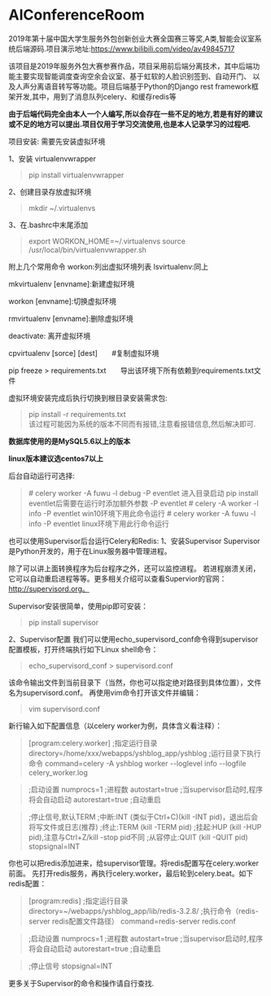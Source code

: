 # AIConferenceRoom
2019年第十届中国大学生服务外包创新创业大赛全国赛三等奖,A类,智能会议室系统后端源码.项目演示地址:https://www.bilibili.com/video/av49845717

该项目是2019年服务外包大赛参赛作品，项目采用前后端分离技术，其中后端功能主要实现智能调度查询空余会议室、基于虹软的人脸识别签到、自动开门、
以及人声分离语音转写等功能。项目后端基于Python的Django rest framework框架开发,其中，用到了消息队列celery、和缓存redis等

__由于后端代码完全由本人一个人编写,所以会存在一些不足的地方,若是有好的建议或不足的地方可以提出.项目仅用于学习交流使用,也是本人记录学习的过程吧.__

项目安装:
需要先安装虚拟环境

1、安装 virtualenvwrapper
>pip install virtualenvwrapper

2、创建目录存放虚拟环境
>mkdir ~/.virtualenvs

3、在.bashrc中末尾添加
>export WORKON_HOME=~/.virtualenvs
>source /usr/local/bin/virtualenvwrapper.sh

附上几个常用命令
workon:列出虚拟环境列表
lsvirtualenv:同上

mkvirtualenv [envname]:新建虚拟环境

workon [envname]:切换虚拟环境

rmvirtualenv  [envname]:删除虚拟环境

deactivate: 离开虚拟环境

cpvirtualenv [sorce] [dest]　　\#复制虚拟环境

pip freeze > requirements.txt　　导出该环境下所有依赖到requirements.txt文件
  
 虚拟环境安装完成后执行切换到根目录安装需求包:
>pip install -r requirements.txt   
该过程可能因为系统的版本不同而有报错,注意看报错信息,然后解决即可.

__数据库使用的是MySQL5.6以上的版本__

__linux版本建议选centos7以上__

后台自动运行可选择:
>\# celery worker -A fuwu -l debug -P eventlet  进入目录启动    pip install eventlet后需要在运行时添加额外参数 -P eventlet
>\# celery -A <mymodule> worker -l info -P eventlet    win10环境下用此命令运行
>\# celery worker -A fuwu -l info -P eventlet linux环境下用此行命令运行


也可以使用Supervisor后台运行Celery和Redis:
1、安装Supervisor
Supervisor是Python开发的，用于在Linux服务器中管理进程。

除了可以讲上面转换程序为后台程序之外，还可以监控进程。
若进程崩溃关闭，它可以自动重启进程等等。更多相关介绍可以查看Supervior的官网：http://supervisord.org。

Supervisor安装很简单，使用pip即可安装：
>pip install supervisor

2、Supervisor配置
我们可以使用echo_supervisord_conf命令得到supervisor配置模板，打开终端执行如下Linux shell命令：
>echo_supervisord_conf > supervisord.conf

该命令输出文件到当前目录下（当然，你也可以指定绝对路径到具体位置），文件名为supervisord.conf。
再使用vim命令打开该文件并编辑：
>vim supervisord.conf

新行输入如下配置信息（以celery worker为例，具体含义看注释）：

>[program:celery.worker] 
>;指定运行目录 
>directory=/home/xxx/webapps/yshblog_app/yshblog
>;运行目录下执行命令
>command=celery -A yshblog worker --loglevel info --logfile celery_worker.log
 
>;启动设置 
>numprocs=1          ;进程数
>autostart=true      ;当supervisor启动时,程序将会自动启动 
>autorestart=true    ;自动重启
 
>;停止信号,默认TERM 
>;中断:INT (类似于Ctrl+C)(kill -INT pid)，退出后会将写文件或日志(推荐) 
>;终止:TERM (kill -TERM pid) 
>;挂起:HUP (kill -HUP pid),注意与Ctrl+Z/kill -stop pid不同 
>;从容停止:QUIT (kill -QUIT pid) 
>stopsignal=INT


你也可以把redis添加进来，给supervisor管理。将redis配置写在celery.worker前面。
先打开redis服务，再执行celery.worker，最后轮到celery.beat。如下redis配置：

>[program:redis]
>;指定运行目录 
>directory=~/webapps/yshblog_app/lib/redis-3.2.8/
>;执行命令（redis-server redis配置文件路径）
>command=redis-server redis.conf
 
>;启动设置 
>numprocs=1          ;进程数
>autostart=true      ;当supervisor启动时,程序将会自动启动 
>autorestart=true    ;自动重启
 
>;停止信号
>stopsignal=INT

更多关于Supervisor的命令和操作请自行查找.
